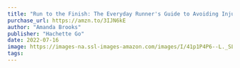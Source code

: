 ```yaml
---
title: "Run to the Finish: The Everyday Runner's Guide to Avoiding Injury, Ignoring the Clock, and Loving the Run"
purchase_url: https://amzn.to/3IJN6kE
author: "Amanda Brooks"
publisher: "Hachette Go"
date: 2022-07-16
image: https://images-na.ssl-images-amazon.com/images/I/41p1P4P6--L._SL75_.jpg
tags:
---
```


